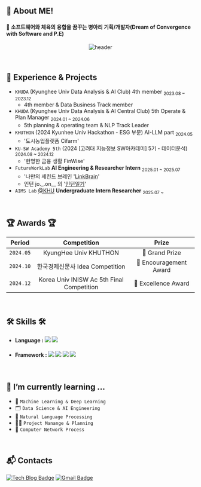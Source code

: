 ## 👋 About ME! 
#### 🚀 소프트웨어와 체육의 융합을 꿈꾸는 병아리 기획/개발자(Dream of Convergence with Software and P.E)

<p align="center">
  <img src="https://capsule-render.vercel.app/api?type=rounded&color=timeGradient&text=Welcome%20to%20Jo._.on_'s%20GitHub%20👋&animation=twinkling&fontSize=48&fontAlignY=50&fontAlign=50&height=80" alt="header"> </p>
<br>

## 🔅 Experience & Projects
- `KHUDA` (Kyunghee Univ Data Analysis & AI Club) 4th member <sub>2023.08 ~ 2023.12</sub>
  - 4th member & Data Business Track member
- `KHUDA` (Kyunghee Univ Data Analysis & AI Central Club) 5th Operate & Plan Manager <sub>2024.01 ~ 2024.06</sub>
  - 5th planning & operating team & NLP Track Leader 
- `KHUTHON` (2024 Kyunhee Univ Hackathon - ESG 부문) AI-LLM part <sub>2024.05</sub>
  - '도시농업플랫폼 Cifarm'
- `KU-SW Academy 5th` (2024 [고려대 지능정보 SW아카데미] 5기 - 데이터분석) <sub>2024.08 ~ 2024.12</sub>
  - '현명한 금융 생활 FinWise'
- `FutureWorkLab` **AI Engineering & Researcher Intern** <sub>2025.01 ~ 2025.07</sub>
  - '나만의 세컨드 브레인 '[LinkBrain](https://www.linkbrain.kr/)'
  -  인턴 jo._.on__ 의 '[인턴일기](https://www.futureworklab.co.kr/articles/3)'
- `AIMS Lab` [@KHU](https://sites.google.com/view/khu-aims/home?authuser=0) **Undergraduate Intern Researcher** <sub>2025.07 ~ </sub>
<br>

## 🏆 Awards 🏆

| Period | Competition | Prize |
|-------|:--------:|:---------:|
| `2024.05` | KyungHee Univ KHUTHON | 🥈 Grand Prize  |
| `2024.10` | 한국경제신문사 Idea Competition | 🥉 Encouragement Award |
| `2024.12` | Korea Univ INISW Ac 5th Final Competition | 🥉 Excellence Award  |
<br>

## 🛠️ Skills 🛠️

- #### Language : <img src="https://img.shields.io/badge/Python-3776AB?style=for-the-badge&logo=Python&logoColor=white"> <img src="https://img.shields.io/badge/Dart-00599C?style=for-the-badge&logo=Dart&logoColor=white"> 

- #### Framework : <img src="https://img.shields.io/badge/langchain-%231C3C3C.svg?style=for-the-badge&logo=langchain&logoColor=white"> <img src="https://img.shields.io/badge/Langgraph-1572B6?style=for-the-badge?style=for-the-badge&logo=langgraph"> <img src="https://img.shields.io/badge/TensorFlow-FF6F00?style=for-the-badge&logo=TensorFlow&logoColor=white"> <img src="https://img.shields.io/badge/fastapi-D00000?style=for-the-badge&logo=fastapi&logoColor=white">

<br> 

## 🌱 I’m currently learning ... 
- 🤖 `Machine Learning & Deep Learning` <br>
- 🗂️ `Data Science & AI Engineering` <br>
- 🔡 `Natural Language Processing` <br>
- ✍🏻 `Project Manange & Planning` <br>
- 🛜 `Computer Network Process` <br>
<br>

<!-- ## 📭 Github & Blog
[![leejoon2067's GitHub stats](https://github-readme-stats.vercel.app/api?username=leejoon2067)](https://github.com/anuraghazra/github-readme-stats)
</p>
<br>-->

## :mailbox_with_mail: Contacts
[![Tech Blog Badge](http://img.shields.io/badge/-Tech%20blog-black?style=flat-square&logo=github&link=https://jhklee-coder.tistory.com)](https://jhklee-coder.tistory.com/)
[![Gmail Badge](https://img.shields.io/badge/Gmail-d14836?style=flat-square&logo=Gmail&logoColor=white&link=mailto:leejoon2067@khu.ac.kr)](mailto:leejoon2067@khu.ac.kr/)

<!--
- 🔭 I’m currently working on ...
- 🌱 I’m currently learning ...
- 👯 I’m looking to collaborate on ...
- 🤔 I’m looking for help with ...
- 💬 Ask me about ...
- 📫 How to reach me: ...
- 😄 Pronouns: ...
- ⚡ Fun fact: ...
-->
